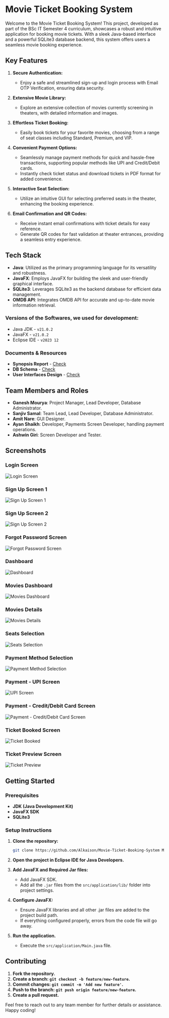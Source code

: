 # Movie Ticket Booking System

Welcome to the Movie Ticket Booking System! This project, developed as part of the BSc IT Semester 4 curriculum, showcases a robust and intuitive application for booking movie tickets. With a sleek Java-based interface and a powerful SQLite3 database backend, this system offers users a seamless movie booking experience.

## Key Features

1. **Secure Authentication:**

   - Enjoy a safe and streamlined sign-up and login process with Email OTP Verification, ensuring data security.

2. **Extensive Movie Library:**

   - Explore an extensive collection of movies currently screening in theaters, with detailed information and images.

3. **Effortless Ticket Booking:**

   - Easily book tickets for your favorite movies, choosing from a range of seat classes including Standard, Premium, and VIP.

4. **Convenient Payment Options:**

   - Seamlessly manage payment methods for quick and hassle-free transactions, supporting popular methods like UPI and Credit/Debit cards.
   - Instantly check ticket status and download tickets in PDF format for added convenience.

5. **Interactive Seat Selection:**

   - Utilize an intuitive GUI for selecting preferred seats in the theater, enhancing the booking experience.

6. **Email Confirmation and QR Codes:**

   - Receive instant email confirmations with ticket details for easy reference.
   - Generate QR codes for fast validation at theater entrances, providing a seamless entry experience.

## Tech Stack

- **Java**: Utilized as the primary programming language for its versatility and robustness.
- **JavaFX**: Employs JavaFX for building the sleek and user-friendly graphical interface.
- **SQLite3**: Leverages SQLite3 as the backend database for efficient data management.
- **OMDB API**: Integrates OMDB API for accurate and up-to-date movie information retrieval.

### Versions of the Softwares, we used for development:

- Java JDK - `v21.0.2`
- JavaFX - `v21.0.2`
- Eclipse IDE - `v2023 12`

### Documents & Resources

- **Synopsis Report** - [Check](./Movie-Ticket-Booking-Management-System.pdf)
- **DB Schema** - [Check](https://app.eraser.io/workspace/freVQPx2kKihWa6JRkm3?elements=Eb7gNhDD2cNNixTv2wKuBw)
- **User Interfaces Design** - [Check](https://app.eraser.io/workspace/freVQPx2kKihWa6JRkm3?elements=o9i9GZu08Yh4SsWWOWHnGw)

## Team Members and Roles

- **Ganesh Mourya**: Project Manager, Lead Developer, Database Administrator.
- **Sanjiv Samal**: Team Lead, Lead Developer, Database Administrator.
- **Amit Nare**: GUI Designer.
- **Ayan Shaikh**: Developer, Payments Screen Developer, handling payment operations.
- **Ashwin Giri**: Screen Developer and Tester.

## Screenshots

### Login Screen

![Login Screen](https://i.postimg.cc/vZWgXvJV/login.png)

### Sign Up Screen 1

![Sign Up Screen 1](https://i.postimg.cc/DwV4qNMh/signup-1.png)

### Sign Up Screen 2

![Sign Up Screen 2](https://i.postimg.cc/15VNVSMM/signup-2.png)

### Forgot Password Screen

![Forgot Password Screen](https://i.postimg.cc/pdR9SFv1/forgot.png)

### Dashboard

![Dashboard](https://i.postimg.cc/vBX5hv6z/dashboard.png)

### Movies Dashboard

![Movies Dashboard](https://i.postimg.cc/fbNXhPcC/movies-dashboard.png)

### Movies Details

![Movies Details](https://i.postimg.cc/Y09Ysm6w/movie-details.png)

### Seats Selection

![Seats Selection](https://i.postimg.cc/MpjbwRh6/seats-selection.png)

### Payment Method Selection

![Payment Method Selection](https://i.postimg.cc/kXGvjLst/payments-selection.png)

### Payment - UPI Screen

![UPI Screen](https://i.postimg.cc/43kvxygz/upi-screen.png)

### Payment - Credit/Debit Card Screen

![Payment - Credit/Debit Card Screen](https://i.postimg.cc/zfCCbNz4/credit-debit-screen.png)

### Ticket Booked Screen

![Ticket Booked](https://i.postimg.cc/63BdCPTq/ticket-booked.png)

### Ticket Preview Screen

![Ticket Preview](https://i.postimg.cc/59nmSfBV/ticket-preview.png)

## Getting Started

### Prerequisites

- **JDK (Java Development Kit)**
- **JavaFX SDK**
- **SQLite3**

### Setup Instructions

1. **Clone the repository:**

   ```bash
   git clone https://github.com/Alkaison/Movie-Ticket-Booking-System MovieTicketBookingManagementSystem
   ```

2. **Open the project in Eclipse IDE for Java Developers.**

3. **Add JavaFX and Required Jar files:**

   - Add JavaFX SDK.
   - Add all the `.jar` files from the `src/application/lib/` folder into project settings.

4. **Configure JavaFX:**

   - Ensure JavaFX libraries and all other .jar files are added to the project build path.
   - If everything configured properly, errors from the code file will go away.

5. **Run the application.**

   - Execute the `src/application/Main.java` file.

## Contributing

1. **Fork the repository.**
2. **Create a branch: `git checkout -b feature/new-feature`.**
3. **Commit changes: `git commit -m 'Add new feature'`.**
4. **Push to the branch: `git push origin feature/new-feature`.**
5. **Create a pull request.**

Feel free to reach out to any team member for further details or assistance. Happy coding!
